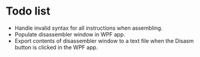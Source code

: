 Todo list
====

- Handle invalid syntax for all instructions when assembling.
- Populate disassembler window in WPF app.
- Export contents of disassembler window to a text file when the Disasm button is clicked in the WPF app.
